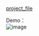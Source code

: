 [project_file](https://github.com/joehuangx/LokiHub/tree/main/IngredientBot)

Demo：<br>
![image](https://github.com/Wu-Hsuan/2022_summer/blob/main/Project_ingredientBOT/DEMO02.gif)

